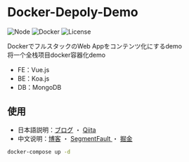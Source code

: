 # Docker-Depoly-Demo

![Node](https://img.shields.io/badge/Node.js-v16.3.0-fb7185.svg?logo=&style=flat-square)  ![Docker](https://img.shields.io/badge/Docker-v20.10.13-fb7185.svg?&style=flat-square)  ![License](https://img.shields.io/badge/License-MIT-0284C7.svg?style=flat-square)



DockerでフルスタックのWeb Appをコンテンツ化にするdemo\
将一个全栈项目docker容器化demo

- FE：Vue.js
- BE：Koa.js
- DB：MongoDB



## 使用

- 日本語説明：[ブログ](https://kensoz.github.io/blog/note/docker.html) ・ [Qiita](https://qiita.com/kensoz/items/2fc0b707e91e6ec8920e)
- 中文说明：[博客](https://kensoz.github.io/blog/zh/note/docker.html) ・ [SegmentFault ](https://segmentfault.com/a/1190000042257695)・ [掘金](https://juejin.cn/post/7127105231086682149)

```bash
docker-compose up -d
```

